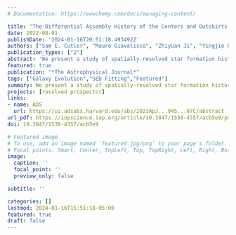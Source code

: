 ```yaml
---
# Documentation: https://wowchemy.com/docs/managing-content/

title: "The Differential Assembly History of the Centers and Outskirts of Main Sequence Galaxies at $z∼2.3$"
date: 2022-08-01
publishDate: '2024-01-16T20:51:18.493492Z'
authors: ["Sam E. Cutler", "Mauro Giavalisco", "Zhiyuan Ji", "Yingjie Cheng"]
publication_types: ["2"]
abstract: 'We present a study of spatially-resolved star formation histories (SFHs) for 60 z~2.3 main-sequence, star-forming galaxies selected from the MOSDEF spectroscopic survey in the GOODS-N field, with a median logM=9.75 and a range of 8.6<logM<11.5. Photometry is decomposed into a central and outer spatial component using observed z_F850LP-H_F160W colors. The Prospector code is used to model spectral energy distributions for the centers, outskirts, and integrated galaxy using HST/ACS and WFC3, Spitzer/IRAC, and ground-based photometry, with additional constraints on gas-phase metallicity and spectroscopic redshift from MOSDEF spectroscopy. For the low-resolution bands, spatially-resolved photometry is determined with an iterative approach. The reconstructed SFHs indicate that the majority of galaxies with logM<10.5 are observed while their central regions undergo relatively recent (<100 Myr) bursts of star formation, while the outskirts have a smooth, quasi-steady SFH. The enhanced star formation activity of the central parts is broadly consistent with the idea that it is produced by highly dissipative gas compaction and accretion. The wide range of central densities and sizes observed in the sample suggests that for the selected galaxies this process has started but is still far from being completed. The implication would be that selecting star-forming galaxies at cosmic noon frequently includes systems in an "evolved" evolutionary phase where the centers have recently started a burst of star formation activity that will likely initiate inside-out quenching in the next several hundred million years.'
featured: true
publication: "*The Astrophysical Journal*"
tags: ["Galaxy Evolution","SED Fitting","Featured"]
summary: We present a study of spatially-resolved star formation histories for 60 z~2.3 main-sequence, star-forming galaxies. The results suggest that selecting star-forming galaxies at cosmic noon frequently includes systems in an "evolved" evolutionary phase where the centers have recently started a burst of star formation activity that will likely initiate inside-out quenching in the next several hundred million years.
projects: [resolved prospector]
links:
- name: ADS
  url: https://ui.adsabs.harvard.edu/abs/2023ApJ...945...97C/abstract
url_pdf: https://iopscience.iop.org/article/10.3847/1538-4357/acb5e9/pdf
doi: 10.3847/1538-4357/acb5e9

# Featured image
# To use, add an image named `featured.jpg/png` to your page's folder.
# Focal points: Smart, Center, TopLeft, Top, TopRight, Left, Right, BottomLeft, Bottom, BottomRight.
image:
  caption: ''
  focal_point: ''
  preview_only: false

subtitle: ''

categories: []
lastmod: 2024-01-16T15:51:18-05:00
featured: true
draft: false
---
```

